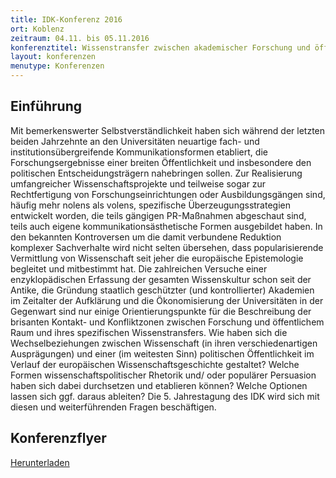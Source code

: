 ```yaml
---
title: IDK-Konferenz 2016
ort: Koblenz
zeitraum: 04.11. bis 05.11.2016
konferenztitel: Wissenstransfer zwischen akademischer Forschung und öffentlichem Raum
layout: konferenzen
menutype: Konferenzen
---
```


## Einführung
Mit bemerkenswerter Selbstverständlichkeit haben sich während der letzten beiden
Jahrzehnte an den Universitäten neuartige fach- und institutionsübergreifende
Kommunikationsformen etabliert, die Forschungsergebnisse einer breiten Öffentlichkeit
und insbesondere den politischen Entscheidungsträgern nahebringen sollen. Zur
Realisierung umfangreicher Wissenschaftsprojekte und teilweise sogar zur
Rechtfertigung von Forschungseinrichtungen oder Ausbildungsgängen sind, häufig
mehr nolens als volens, spezifische Überzeugungsstrategien entwickelt worden, die teils
gängigen PR-Maßnahmen abgeschaut sind, teils auch eigene kommunikationsästhetische
Formen ausgebildet haben. In den bekannten Kontroversen um die damit
verbundene Reduktion komplexer Sachverhalte wird nicht selten übersehen, dass
popularisierende Vermittlung von Wissenschaft seit jeher die europäische Epistemologie
begleitet und mitbestimmt hat. Die zahlreichen Versuche einer enzyklopädischen
Erfassung der gesamten Wissenskultur schon seit der Antike, die Gründung staatlich
geschützter (und kontrollierter) Akademien im Zeitalter der Aufklärung und die
Ökonomisierung der Universitäten in der Gegenwart sind nur einige Orientierungspunkte
für die Beschreibung der brisanten Kontakt- und Konfliktzonen zwischen
Forschung und öffentlichem Raum und ihres spezifischen Wissenstransfers.
Wie haben sich die Wechselbeziehungen zwischen Wissenschaft (in ihren
verschiedenartigen Ausprägungen) und einer (im weitesten Sinn) politischen Öffentlichkeit
im Verlauf der europäischen Wissenschaftsgeschichte gestaltet? Welche Formen
wissenschaftspolitischer Rhetorik und/ oder populärer Persuasion haben sich dabei
durchsetzen und etablieren können? Welche Optionen lassen sich ggf. daraus ableiten?
Die 5. Jahrestagung des IDK wird sich mit diesen und weiterführenden Fragen
beschäftigen.

## Konferenzflyer

[Herunterladen](/downloads/idk2016konferenz.pdf)
